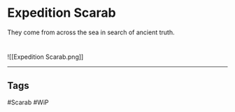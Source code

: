 # Expedition Scarab
They come from across the sea in search of ancient truth.

#
![[Expedition Scarab.png]]

---
## Tags
#Scarab
#WiP 